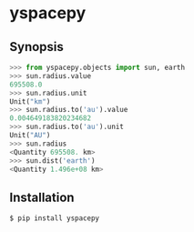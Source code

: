 
# yspacepy

## Synopsis

```python
>>> from yspacepy.objects import sun, earth
>>> sun.radius.value
695508.0
>>> sun.radius.unit
Unit("km")
>>> sun.radius.to('au').value
0.004649183820234682
>>> sun.radius.to('au').unit
Unit("AU")
>>> sun.radius
<Quantity 695508. km>
>>> sun.dist('earth')
<Quantity 1.496e+08 km>
```

## Installation

    $ pip install yspacepy

